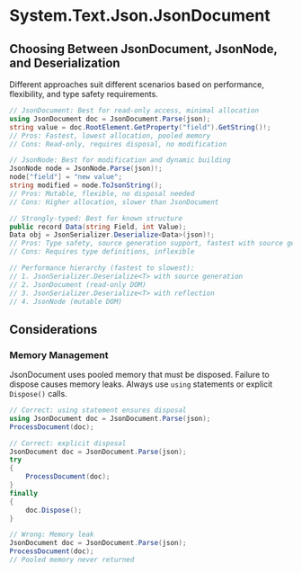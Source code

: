 # System.Text.Json.JsonDocument
## Choosing Between JsonDocument, JsonNode, and Deserialization

Different approaches suit different scenarios based on performance, flexibility, and type safety requirements.

```csharp
// JsonDocument: Best for read-only access, minimal allocation
using JsonDocument doc = JsonDocument.Parse(json);
string value = doc.RootElement.GetProperty("field").GetString()!;
// Pros: Fastest, lowest allocation, pooled memory
// Cons: Read-only, requires disposal, no modification

// JsonNode: Best for modification and dynamic building
JsonNode node = JsonNode.Parse(json)!;
node["field"] = "new value";
string modified = node.ToJsonString();
// Pros: Mutable, flexible, no disposal needed
// Cons: Higher allocation, slower than JsonDocument

// Strongly-typed: Best for known structure
public record Data(string Field, int Value);
Data obj = JsonSerializer.Deserialize<Data>(json)!;
// Pros: Type safety, source generation support, fastest with source gen
// Cons: Requires type definitions, inflexible

// Performance hierarchy (fastest to slowest):
// 1. JsonSerializer.Deserialize<T> with source generation
// 2. JsonDocument (read-only DOM)
// 3. JsonSerializer.Deserialize<T> with reflection
// 4. JsonNode (mutable DOM)
```

## Considerations

### Memory Management

JsonDocument uses pooled memory that must be disposed. Failure to dispose causes memory leaks. Always use `using` statements or explicit `Dispose()` calls.

```csharp
// Correct: using statement ensures disposal
using JsonDocument doc = JsonDocument.Parse(json);
ProcessDocument(doc);

// Correct: explicit disposal
JsonDocument doc = JsonDocument.Parse(json);
try
{
    ProcessDocument(doc);
}
finally
{
    doc.Dispose();
}

// Wrong: Memory leak
JsonDocument doc = JsonDocument.Parse(json);
ProcessDocument(doc);
// Pooled memory never returned
```
